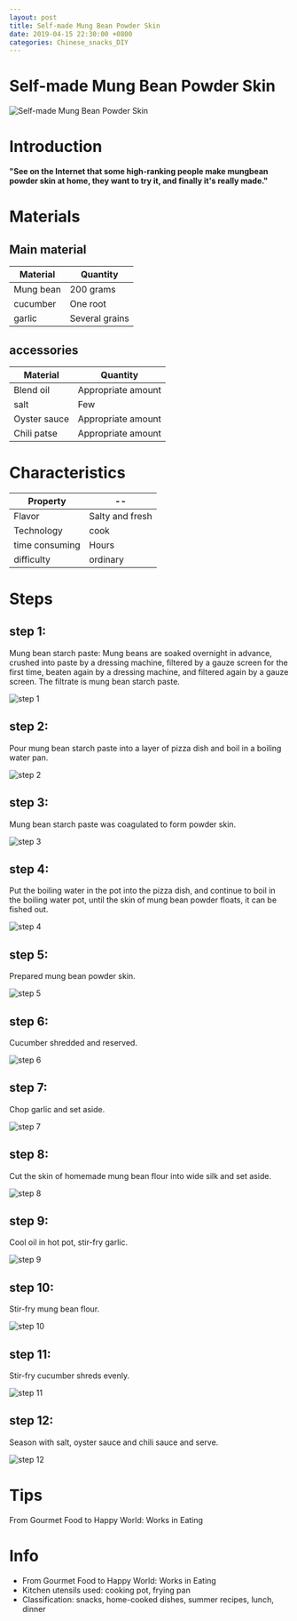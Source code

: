```yaml
---
layout: post
title: Self-made Mung Bean Powder Skin
date: 2019-04-15 22:30:00 +0800
categories: Chinese_snacks_DIY
---
```


# Self-made Mung Bean Powder Skin

![Self-made Mung Bean Powder Skin]({{site.baseurl}}/img/398066/398066.jpg)

# Introduction

**"See on the Internet that some high-ranking people make mungbean powder skin at home, they want to try it, and finally it's really made."**

# Materials


## Main material

Material|Quantity
--|--
Mung bean|200 grams
cucumber|One root
garlic|Several grains

## accessories

Material|Quantity
--|--
Blend oil|Appropriate amount
salt|Few
Oyster sauce|Appropriate amount
Chili patse|Appropriate amount

# Characteristics

Property|--
--|--
Flavor|Salty and fresh
Technology|cook
time consuming|Hours
difficulty|ordinary

# Steps

## step 1:

Mung bean starch paste: Mung beans are soaked overnight in advance, crushed into paste by a dressing machine, filtered by a gauze screen for the first time, beaten again by a dressing machine, and filtered again by a gauze screen. The filtrate is mung bean starch paste.

![step 1]({{site.baseurl}}/img/398066/1.jpg)

## step 2:

Pour mung bean starch paste into a layer of pizza dish and boil in a boiling water pan.

![step 2]({{site.baseurl}}/img/398066/2.jpg)

## step 3:

Mung bean starch paste was coagulated to form powder skin.

![step 3]({{site.baseurl}}/img/398066/3.jpg)

## step 4:

Put the boiling water in the pot into the pizza dish, and continue to boil in the boiling water pot, until the skin of mung bean powder floats, it can be fished out.

![step 4]({{site.baseurl}}/img/398066/4.jpg)

## step 5:

Prepared mung bean powder skin.

![step 5]({{site.baseurl}}/img/398066/5.jpg)

## step 6:

Cucumber shredded and reserved.

![step 6]({{site.baseurl}}/img/398066/6.jpg)

## step 7:

Chop garlic and set aside.

![step 7]({{site.baseurl}}/img/398066/7.jpg)

## step 8:

Cut the skin of homemade mung bean flour into wide silk and set aside.

![step 8]({{site.baseurl}}/img/398066/8.jpg)

## step 9:

Cool oil in hot pot, stir-fry garlic.

![step 9]({{site.baseurl}}/img/398066/9.jpg)

## step 10:

Stir-fry mung bean flour.

![step 10]({{site.baseurl}}/img/398066/10.jpg)

## step 11:

Stir-fry cucumber shreds evenly.

![step 11]({{site.baseurl}}/img/398066/11.jpg)

## step 12:

Season with salt, oyster sauce and chili sauce and serve.

![step 12]({{site.baseurl}}/img/398066/12.jpg)

# Tips

From Gourmet Food to Happy World: Works in Eating

# Info

- From Gourmet Food to Happy World: Works in Eating
- Kitchen utensils used: cooking pot, frying pan
- Classification: snacks, home-cooked dishes, summer recipes, lunch, dinner